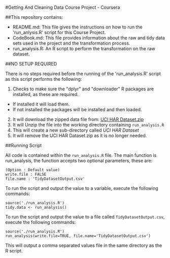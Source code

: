 #Getting And Cleaning Data Course Project - Coursera


##This repository contains:

* README.md: This file gives the instructions on how to run the 'run_anlysis.R' script for this Course Project.
* CodeBook.md: This file provides information about the raw and tidy data sets used in the project and the transformation process.
* run_analysis.R: An R script to perform the transformation on the raw dataset.

##NO SETUP REQUIRED

There is no steps required before the running of the 'run_analysis.R' script as this script performs the following:

1. Checks to make sure the "dplyr" and "downloader" R packages are installed, as these are required. 
- If installed it will load them. 
- If not installed the packages will be installed and then loaded.
2. It will download the zipped data file from: [UCI HAR Dataset.zip](https://d396qusza40orc.cloudfront.net/getdata%2Fprojectfiles%2FUCI%20HAR%20Dataset.zip)
3. It will Unzip the file into the working directory containing `run_analysis.R`
4. This will create a new sub-directory called _UCI HAR Dataset_
5. It will remove the UCI HAR Dataset.zip as it is no longer needed.

##Running Script

All code is contained within the `run_analysis.R` file. The main function is run_analysis, the function
accepts two optional parameters, these are:

```
(Option : Default value)
write.file : FALSE  
file.name : 'TidyDatasetOutput.csv' 
```

To run the script and output the value to a variable, execute the following commands:

```
source('./run_analysis.R')
tidy.data <- run_analysis()
```

To run the script and output the value to a file called `TidyDatasetOutput.csv`, execute the following commands:

```
source('./run_analysis.R')
run_analysis(write.file=TRUE, file.name='TidyDatasetOutput.csv')
```

This will output a comma separated values file in the same directory as the R script.